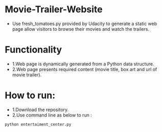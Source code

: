 ﻿# Movie-Trailer-Website
- Use fresh_tomatoes.py provided by Udacity to generate a static web page allow visitors to browse their movies and watch the trailers.


# Functionality
- 1.Web page is dynamically generated from a Python data structure.
- 2.Web page presents required content (movie title, box art and url of movie trailer).


# How to run:
- 1.Download the repository.
- 2.Use command line as below to run :

```python
python entertaiment_center.py
```